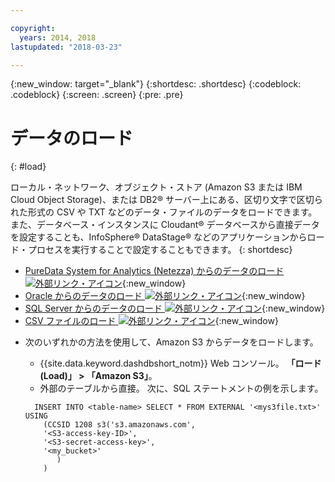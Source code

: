 ```yaml
---

copyright:
  years: 2014, 2018
lastupdated: "2018-03-23"

---
```


<!-- Attribute definitions --> 
{:new_window: target="_blank"}
{:shortdesc: .shortdesc}
{:codeblock: .codeblock}
{:screen: .screen}
{:pre: .pre}

# データのロード
{: #load}

ローカル・ネットワーク、オブジェクト・ストア (Amazon S3 または IBM Cloud Object Storage)、または DB2® サーバー上にある、区切り文字で区切られた形式の CSV や TXT などのデータ・ファイルのデータをロードできます。また、データベース・インスタンスに Cloudant® データベースから直接データを設定することも、InfoSphere® DataStage® などのアプリケーションからロード・プロセスを実行することで設定することもできます。
{: shortdesc}

* [PureData System for Analytics (Netezza) からのデータのロード ![外部リンク・アイコン](../../icons/launch-glyph.svg "外部リンク・アイコン")](https://lift.ng.bluemix.net/#docs){:new_window}
* [Oracle からのデータのロード ![外部リンク・アイコン](../../icons/launch-glyph.svg "外部リンク・アイコン")](https://lift.ng.bluemix.net/#docs){:new_window}
* [SQL Server からのデータのロード ![外部リンク・アイコン](../../icons/launch-glyph.svg "外部リンク・アイコン")](https://lift.ng.bluemix.net/#docs){:new_window}
* [CSV ファイルのロード ![外部リンク・アイコン](../../icons/launch-glyph.svg "外部リンク・アイコン")](https://lift.ng.bluemix.net/#docs){:new_window}
<!-- * [Loading data from IBM Cloud Object Storage (formerly SoftLayer Swift) ![External link icon](../../icons/launch-glyph.svg "External link icon")](https://www.ibm.com/support/knowledgecenter/SS6NHC/com.ibm.swg.im.dashdb.doc/learn_how/loaddata_swift.html){:new_window} -->
* 次のいずれかの方法を使用して、Amazon S3 からデータをロードします。
    * {{site.data.keyword.dashdbshort_notm}} Web コンソール。 **「ロード (Load)」 > 「Amazon S3」**。 
    * 外部のテーブルから直接。 次に、SQL ステートメントの例を示します。

    ```
      INSERT INTO <table-name> SELECT * FROM EXTERNAL '<mys3file.txt>' USING
        (CCSID 1208 s3('s3.amazonaws.com', 
        '<S3-access-key-ID>',
        '<S3-secret-access-key>', 
        '<my_bucket>'
           )
        )      
    ```

<!-- [Loading data from Amazon S3 ![External link icon](../../icons/launch-glyph.svg "External link icon")](https://www.ibm.com/support/knowledgecenter/SS6NHC/com.ibm.swg.im.dashdb.doc/learn_how/s3.html){:new_window} -->
